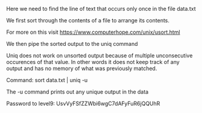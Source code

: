 Here we need to find the line of text that occurs only once in the file data.txt

We first sort through the contents of a file to arrange its contents.

For more on this visit https://www.computerhope.com/unix/usort.html

We then pipe the sorted output to the uniq command

Uniq does not work on unsorted output because of multiple unconsecutive occurences of that value. In other words it does not keep track of any output and has no memory of what was previously matched.




Command: sort data.txt | uniq -u

The -u command prints out any unique output in the data




Password to level9: UsvVyFSfZZWbi6wgC7dAFyFuR6jQQUhR
